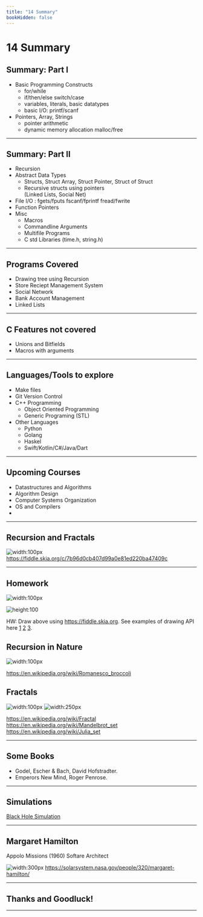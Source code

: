 ```yaml
---
title: "14 Summary"
bookHidden: false
---
```


# 14 Summary

## Summary: Part I
- Basic Programming Constructs
  - for/while
  - if/then/else switch/case
  - variables, literals, basic datatypes
  - basic I/O: printf/scanf
- Pointers, Array, Strings
  - pointer arithmetic
  - dynamic memory allocation malloc/free

---
## Summary: Part II
- Recursion
- Abstract Data Types
  - Structs, Struct Array, Struct Pointer, Struct of Struct
  - Recursive structs using pointers     
    (Linked Lists, Social Net)
- File I/O : fgets/fputs fscanf/fprintf fread/fwrite
- Function Pointers
- Misc
  - Macros
  - Commandline Arguments
  - Multifile Programs
  - C std Libraries (time.h, string.h)

---
## Programs Covered

- Drawing tree using Recursion
- Store Reciept Management System
- Social Network
- Bank Account Management
- Linked Lists
---
## C Features not covered
- Unions and Bitfields
- Macros with arguments
---
## Languages/Tools to explore

- Make files
- Git Version Control
- C++ Programming
  - Object Oriented Programming
  - Generic Programing (STL)
- Other Languages
  - Python
  - Golang
  - Haskel
  - Swift/Kotlin/C\#/Java/Dart

---
## Upcoming Courses
- Datastructures and Algorithms
- Algorithm Design
- Computer Systems Organization
- OS and Compilers
- 

---
## Recursion and Fractals
![width:100px](/images/tree.jpg)   
https://fiddle.skia.org/c/7b96d0cb407d99a0e81ed220ba47409c

---
## Homework
![width:100px](/images/image.png)   

![height:100](/images/image-1.png)  

HW: Draw above using https://fiddle.skia.org. See examples of drawing API here [1](https://fiddle.skia.org/c/@shapes) [2](https://fiddle.skia.org/c/4c2b0b6611518df555b803125db0772f) [3](https://fiddle.skia.org/c/@skcanvas_paint).

## Recursion in Nature

![width:100px](/images/brocolli.png)

https://en.wikipedia.org/wiki/Romanesco_broccoli   

## Fractals

![width:100px](/images/mcmjul1.gif) ![width:250px](/images/madelbrot.jpg)

https://en.wikipedia.org/wiki/Fractal  
https://en.wikipedia.org/wiki/Mandelbrot_set  
https://en.wikipedia.org/wiki/Julia_set  


---
## Some Books 
- Godel, Escher & Bach, David Hofstradter.
- Emperors New Mind, Roger Penrose.

---

## Simulations

[Black Hole Simulation](https://oseiskar.github.io/black-hole/)

---
## Margaret Hamilton

Appolo Missions (1960) Softare Architect

![width:300px](/images/Margaret_Hamilton.jpg)
https://solarsystem.nasa.gov/people/320/margaret-hamilton/

---

## Thanks and Goodluck!

---